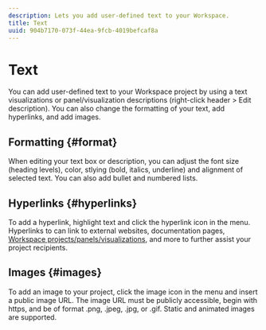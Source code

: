 ```yaml
---
description: Lets you add user-defined text to your Workspace.
title: Text
uuid: 904b7170-073f-44ea-9fcb-4019befcaf8a
---
```


# Text

You can add user-defined text to your Workspace project by using a text visualizations or panel/visualization descriptions (right-click header > Edit description). You can also change the formatting of your text, add hyperlinks, and add images.

## Formatting {#format}

When editing your text box or description, you can adjust the font size (heading levels), color, stlying (bold, italics, underline) and alignment of selected text. You can also add bullet and numbered lists. 

## Hyperlinks {#hyperlinks}

To add a hyperlink, highlight text and click the hyperlink icon in the menu. Hyperlinks to can link to external websites, documentation pages, [Workspace projects/panels/visualizations](https://experienceleague.adobe.com/docs/analytics/analyze/analysis-workspace/curate-share/shareable-links.html), and more to further assist your project recipients. 

## Images {#images}

To add an image to your project, click the image icon in the menu and insert a public image URL. The image URL must be publicly accessible, begin with https, and be of format .png, .jpeg, .jpg, or .gif. Static and animated images are supported.
